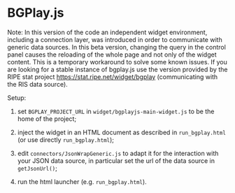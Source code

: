 BGPlay.js
=========

Note: In this version of the code an independent widget environment, including a connection layer, was introduced in order to communicate with generic data sources.
In this beta version, changing the query in the control panel causes the reloading of the whole page and not only of the widget content. This is a temporary workaround to solve some known issues.
If you are looking for a stable instance of bgplay.js use the version provided by the RIPE stat project https://stat.ripe.net/widget/bgplay (communicating with the RIS data source).


Setup:

1. set `BGPLAY_PROJECT_URL` in `widget/bgplayjs-main-widget.js` to be the home of the project;

2. inject the widget in an HTML document as described in `run_bgplay.html` (or use directly `run_bgplay.html`);

3. edit `connectors/JsonWrapGeneric.js` to adapt it for the interaction with your JSON data source, in particular set the url of the data source in `getJsonUrl()`;

4. run the html launcher (e.g. `run_bgplay.html`).
